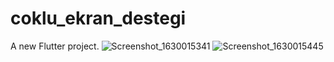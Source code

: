 # coklu_ekran_destegi

A new Flutter project.
![Screenshot_1630015341](https://user-images.githubusercontent.com/76711127/131043630-efb5ce04-8934-4508-9e02-7b4136f0b04c.png)
![Screenshot_1630015445](https://user-images.githubusercontent.com/76711127/131043795-17a3eb29-3a28-4f40-b8a9-77bcc11ad6f4.png)



